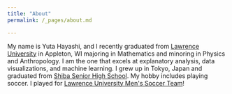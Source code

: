 ```yaml
---
title: "About"
permalink: /_pages/about.md

---
```



<p>My name is Yuta Hayashi, and I recently graduated from  <a href="http://lawrence.edu">Lawrence University</a> in Appleton, WI majoring in Mathematics and minoring in Physics and Anthropology. I am the one that excels at explanatory analysis, data visualizations, and machine learning. I grew up in Tokyo, Japan and graduated from <a href="https://www.shiba.ac.jp/">Shiba Senior High School</a>. My hobby includes playing soccer. I played for <a href="http://vikings.lawrence.edu/sports/msoc/index">Lawrence University Men's Soccer Team</a>!</p>
 
